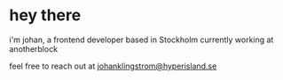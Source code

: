 # hey there
i'm johan, a frontend developer based in Stockholm currently working at anotherblock

feel free to reach out at johanklingstrom@hyperisland.se
